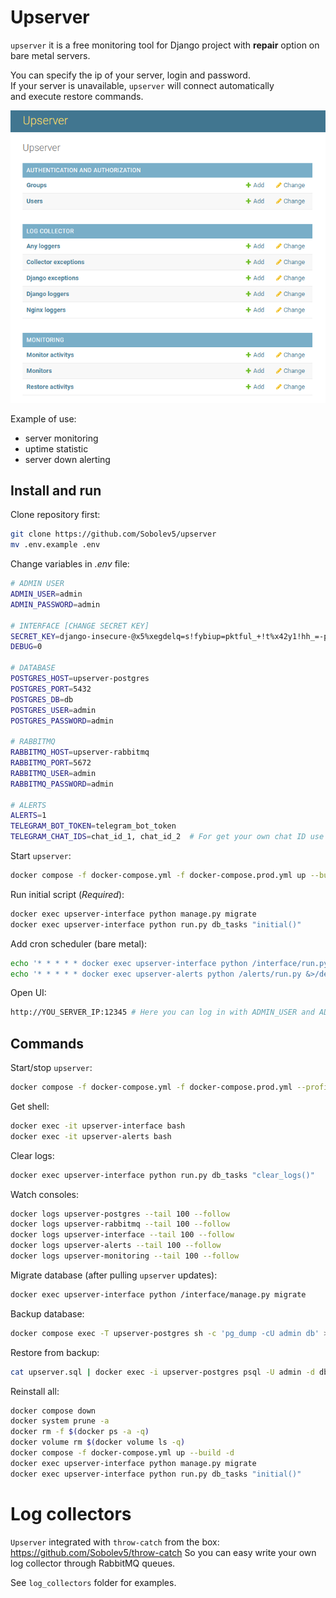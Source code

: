 # Upserver 

`upserver` it is a free monitoring tool for Django project with **repair** option
on bare metal servers.  

You can specify the ip of your server, login and password.  
If your server is unavailable, `upserver` will connect automatically  
and execute restore commands.
  
![](https://github.com/Sobolev5/upserver/blob/master/interface/static/upserver.png)

Example of use:  
- server monitoring    
- uptime statistic  
- server down alerting 
   
## Install and run
Clone repository first:   
```sh
git clone https://github.com/Sobolev5/upserver
mv .env.example .env
```

Change variables in *.env* file:
```sh
# ADMIN USER 
ADMIN_USER=admin
ADMIN_PASSWORD=admin

# INTERFACE [CHANGE SECRET KEY]
SECRET_KEY=django-insecure-@x5%xegdelq=s!fybiup=pktful_+!t%x42y1!hh_=-p71kz9s 
DEBUG=0

# DATABASE 
POSTGRES_HOST=upserver-postgres
POSTGRES_PORT=5432
POSTGRES_DB=db
POSTGRES_USER=admin
POSTGRES_PASSWORD=admin

# RABBITMQ
RABBITMQ_HOST=upserver-rabbitmq
RABBITMQ_PORT=5672
RABBITMQ_USER=admin 
RABBITMQ_PASSWORD=admin

# ALERTS
ALERTS=1
TELEGRAM_BOT_TOKEN=telegram_bot_token
TELEGRAM_CHAT_IDS=chat_id_1, chat_id_2  # For get your own chat ID use https://t.me/myidbot
```

Start `upserver`:
```sh
docker compose -f docker-compose.yml -f docker-compose.prod.yml up --build -d
```

Run initial script (*Required*):
```sh
docker exec upserver-interface python manage.py migrate
docker exec upserver-interface python run.py db_tasks "initial()"
```

Add cron scheduler (bare metal):
```sh
echo '* * * * * docker exec upserver-interface python /interface/run.py log_collector.tasks "run_every_minute()" &>/dev/null' >> /var/spool/cron/root 
echo '* * * * * docker exec upserver-alerts python /alerts/run.py &>/dev/null' >> /var/spool/cron/root 
```

Open UI:  
```sh
http://YOU_SERVER_IP:12345 # Here you can log in with ADMIN_USER and ADMIN_PASSWORD
```

## Commands
Start/stop `upserver`:
```sh
docker compose -f docker-compose.yml -f docker-compose.prod.yml --profile app up --build -d
```

Get shell:
```sh
docker exec -it upserver-interface bash
docker exec -it upserver-alerts bash
```

Clear logs:
```sh
docker exec upserver-interface python run.py db_tasks "clear_logs()"
```

Watch consoles:
```sh
docker logs upserver-postgres --tail 100 --follow
docker logs upserver-rabbitmq --tail 100 --follow
docker logs upserver-interface --tail 100 --follow
docker logs upserver-alerts --tail 100 --follow
docker logs upserver-monitoring --tail 100 --follow
```

Migrate database (after pulling `upserver` updates):
```sh
docker exec upserver-interface python /interface/manage.py migrate
```

Backup database:
```sh
docker compose exec -T upserver-postgres sh -c 'pg_dump -cU admin db' > upserver.sql
```

Restore from backup:
```sh
cat upserver.sql | docker exec -i upserver-postgres psql -U admin -d db
```

Reinstall all:
```sh
docker compose down
docker system prune -a
docker rm -f $(docker ps -a -q)
docker volume rm $(docker volume ls -q)
docker compose -f docker-compose.yml up --build -d
docker exec upserver-interface python manage.py migrate
docker exec upserver-interface python run.py db_tasks "initial()"
```

# Log collectors
`Upserver` integrated with `throw-catch` from the box:
https://github.com/Sobolev5/throw-catch 
So you can easy write your own log collector through RabbitMQ queues.

See `log_collectors` folder for examples.


